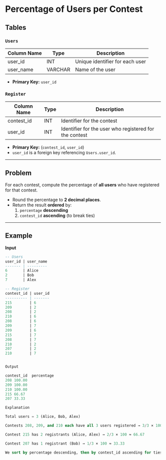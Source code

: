 # Percentage of Users per Contest

## Tables

### `Users`

| Column Name | Type    | Description                      |
|-------------|---------|----------------------------------|
| user_id     | INT     | Unique identifier for each user  |
| user_name   | VARCHAR | Name of the user                 |

- **Primary Key:** `user_id`

### `Register`

| Column Name | Type | Description                                           |
|-------------|------|-------------------------------------------------------|
| contest_id  | INT  | Identifier for the contest                            |
| user_id     | INT  | Identifier for the user who registered for the contest |

- **Primary Key:** (`contest_id`, `user_id`)  
- `user_id` is a foreign key referencing `Users.user_id`.

---

## Problem

For each contest, compute the percentage of **all users** who have registered for that contest.  
- Round the percentage to **2 decimal places**.  
- Return the result **ordered** by:
  1. `percentage` **descending**  
  2. `contest_id` **ascending** (to break ties)

---

## Example

**Input**  

```sql
-- Users
user_id | user_name
------- | ---------
6       | Alice
2       | Bob
7       | Alex

-- Register
contest_id | user_id
---------- | -------
215        | 6
209        | 2
208        | 2
210        | 6
208        | 6
209        | 7
209        | 6
215        | 7
208        | 7
210        | 2
207        | 2
210        | 7


Output

contest_id	percentage
208	100.00
209	100.00
210	100.00
215	66.67
207	33.33

Explanation

Total users = 3 (Alice, Bob, Alex)

Contests 208, 209, and 210 each have all 3 users registered → 3/3 × 100 = 100.00

Contest 215 has 2 registrants (Alice, Alex) → 2/3 × 100 ≈ 66.67

Contest 207 has 1 registrant (Bob) → 1/3 × 100 ≈ 33.33

We sort by percentage descending, then by contest_id ascending for ties.